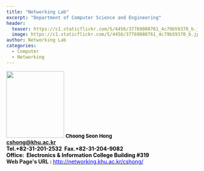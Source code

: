 ```yaml
---
title: "Networking Lab"
excerpt: "Department of Computer Science and Engineering"
header:
  teaser: https://c1.staticflickr.com/5/4456/37769080761_4c79b59370_b.jpg
  image: https://c1.staticflickr.com/5/4456/37769080761_4c79b59370_b.jpg
author: Networking Lab
categories:
  - Computer
  - Networking
---
```

<tr> 
  <td width="185"><img src="https://c1.staticflickr.com/5/4444/37737750882_97011819ef_o.jpg" width="152" height="176"></td>
      <td valign="top"><b><font color="#000000" size="2">Choong Seon Hong</font><font color="#000000"> &nbsp;&nbsp;
      <br>
      <a href="mailto:cshong@khu.ac.kr">cshong@khu.ac.kr</a>
      <br>Tel.+82-31-201-2532 &nbsp;Fax.+82-31-204-9082<br>
      Office: &nbsp;Electronics &amp; Information College Building #319</font></b>
      <br><b>Web Page's URL : </b><a href="http://networking.khu.ac.kr/cshong"><font color="blue">http://networking.khu.ac.kr/cshong/</font></a><br>
  </td>
</tr>